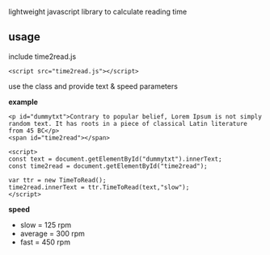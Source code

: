 lightweight javascript library to calculate reading time

## usage
include time2read.js
```
<script src="time2read.js"></script>
```
use the class and provide text & speed parameters

**example**
```
<p id="dummytxt">Contrary to popular belief, Lorem Ipsum is not simply random text. It has roots in a piece of classical Latin literature from 45 BC</p>
<span id="time2read"></span>

<script>
const text = document.getElementById("dummytxt").innerText;
const time2read = document.getElementById("time2read");

var ttr = new TimeToRead();
time2read.innerText = ttr.TimeToRead(text,"slow");
</script>
```
**speed**
* slow = 125 rpm
* average = 300 rpm
* fast = 450 rpm
